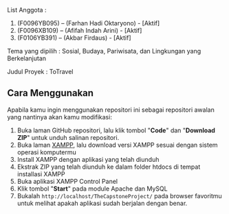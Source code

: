 List Anggota :

1. (F0096YB095) – (Farhan Hadi Oktaryono) - [Aktif]
2. (F0096XB109) – (Afifah Indah Arini) - [Aktif]
3. (F0106YB391) – (Akbar Firdaus) - [Aktif]

Tema yang dipilih :
Sosial, Budaya, Pariwisata, dan Lingkungan yang Berkelanjutan

Judul Proyek :
ToTravel

## Cara Menggunakan

Apabila kamu ingin menggunakan repositori ini sebagai repositori awalan yang nantinya akan kamu modifikasi:

1. Buka laman GitHub repositori, lalu klik tombol "**Code**" dan "**Download ZIP**"
   untuk unduh salinan repositori.
2. Buka laman [XAMPP](https://www.apachefriends.org), lalu download versi XAMPP
   sesuai dengan sistem operasi komputermu
3. Install XAMPP dengan aplikasi yang telah diunduh
4. Ekstrak ZIP yang telah diunduh ke dalam folder htdocs di tempat installasi XAMPP
5. Buka aplikasi XAMPP Control Panel
6. Klik tombol "**Start**" pada module Apache dan MySQL
7. Bukalah `http://localhost/TheCapstoneProject/` pada browser favoritmu untuk melihat apakah aplikasi sudah berjalan dengan benar.